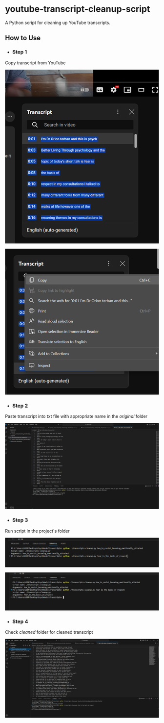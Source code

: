 # youtube-transcript-cleanup-script
A Python script for cleaning up YouTube transcripts.

## How to Use
- ### Step 1
Copy transcript from YouTube

![Alt text](./readme-images/image.png)

![Alt text](./readme-images/image-1.png)

- ### Step 2
Paste transcript into txt file with appropriate name in the *original* folder

![Alt text](./readme-images/image-2.png)

- ### Step 3
Run script in the project's folder

![Alt text](./readme-images/image-3.png)

![Alt text](./readme-images/image-4.png)

- ### Step 4
Check *cleaned* folder for cleaned transcript

![Alt text](./readme-images/image-5.png)

